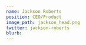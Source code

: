 ```yaml
---
name: Jackson Roberts
position: CEO/Product
image_path: jackson_head.png
twitter: jackson-roberts
blurb:
---
```

